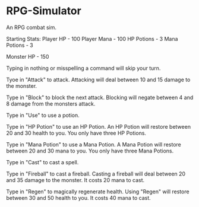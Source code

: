 # RPG-Simulator
An RPG combat sim.

Starting Stats:
Player HP - 100
Player Mana - 100
HP Potions - 3
Mana Potions - 3

Monster HP - 150

Typing in nothing or misspelling a command will skip your turn.

Tyoe in "Attack" to attack.
Attacking will deal between 10 and 15 damage to the monster.

Type in "Block" to block the next attack.
Blocking will negate between 4 and 8 damage from the monsters attack.

Type in "Use" to use a potion.

Type in "HP Potion" to use an HP Potion.
An HP Potion will restore between 20 and 30 health to you.
You only have three HP Potions.

Type in "Mana Potion" to use a Mana Potion.
A Mana Potion will restore between 20 and 30 mana to you.
You only have three Mana Potions.

Type in "Cast" to cast a spell.

Type in "Fireball" to cast a fireball.
Casting a fireball will deal between 20 and 35 damage to the monster.
It costs 20 mana to cast.

Type in "Regen" to magically regenerate health.
Using "Regen" will restore between 30 and 50 health to you.
It costs 40 mana to cast.

